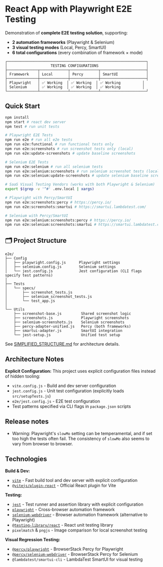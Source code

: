 # React App with Playwright E2E Testing

Demonstration of **complete E2E testing solution**, supporting:
- **2 automation frameworks** (Playwright & Selenium)
- **3 visual testing modes** (Local, Percy, SmartUI)
- **6 total configurations** (every combination of framework × mode)

```
┌────────────────────────────────────────────────────────────────┐
│                    TESTING CONFIGURATIONS                      │
├──────────────┬─────────────┬─────────────┬─────────────────────┤
│ Framework    │ Local       │ Percy       │ SmartUI             │
├──────────────┼─────────────┼─────────────┼─────────────────────┤
│ Playwright   │ ✅ Working  │ ✅ Working  │ ✅ Working          │
│ Selenium     │ ✅ Working  │ ✅ Working  │ ✅ Working          │
└──────────────┴─────────────┴─────────────┴─────────────────────┘
```

## Quick Start

```sh
npm install
npm start # react dev server
npm test # run unit tests

# Playwright E2E Tests
npm run e2e # run all e2e tests
npm run e2e:functional # run functional tests only
npm run e2e:screenshots # run screenshot tests only (local)
npm run e2e:update-screenshots # update baseline screenshots

# Selenium E2E Tests
npm run e2e:selenium # run all selenium tests
npm run e2e:selenium:screenshots # run selenium screenshot tests (local)
npm run e2e:selenium:update-screenshots # update selenium baseline screenshots

# SaaS Visual Testing Vendors (works with both Playwright & Selenium)
export $(grep -v '^#' .env.local | xargs)

# Playwright with Percy/SmartUI
npm run e2e:screenshots:percy # https://percy.io/
npm run e2e:screenshots:smartui # https://smartui.lambdatest.com/

# Selenium with Percy/SmartUI
npm run e2e:selenium:screenshots:percy # https://percy.io/
npm run e2e:selenium:screenshots:smartui # https://smartui.lambdatest.com/
```

## 🗂️ Project Structure

```
e2e/
├── Config
│   ├── playwright.config.js      Playwright settings
│   ├── selenium.config.js        Selenium settings
│   └── jest.config.js            Jest configuration (CLI flags specify test patterns)
│
├── Tests
│   └── specs/
│       ├── screenshot_tests.js
│       ├── selenium_screenshot_tests.js
│       └── test_app.js
│
└── Utils
    ├── screenshot-base.js         Shared screenshot logic
    ├── screenshots.js             Playwright screenshots
    ├── selenium-screenshots.js    Selenium screenshots
    ├── percy-adapter-unified.js   Percy (both frameworks)
    ├── smartui-adapter.js         SmartUI integration
    └── jest-setup.js              Unified test setup
```

See [SIMPLIFIED_STRUCTURE.md](./SIMPLIFIED_STRUCTURE.md) for architecture details.

## Architecture Notes

**Explicit Configuration:**
This project uses explicit configuration files instead of hidden tooling:
* `vite.config.js` - Build and dev server configuration
* `jest.config.js` - Unit test configuration (explicitly loads `src/setupTests.js`)
* `e2e/jest.config.js` - E2E test configuration
* Test patterns specified via CLI flags in `package.json` scripts


## Release notes
* Warning: Playwright's `slowMo` setting can be temperamental, and if set too high the tests often fail. The consistency of `slowMo` also seems to vary from browser to browser.

## Technologies

**Build & Dev:**
* [`vite`](https://vitejs.dev/) - Fast build tool and dev server with explicit configuration
* [`@vitejs/plugin-react`](https://github.com/vitejs/vite-plugin-react) - Official React plugin for Vite

**Testing:**
* [`jest`](https://github.com/jestjs/jest) - Test runner and assertion library with explicit configuration
* [`playwright`](https://github.com/microsoft/playwright) - Cross-browser automation framework
* [`selenium-webdriver`](https://www.selenium.dev/documentation/webdriver/) - Browser automation framework (alternative to Playwright)
* [`@testing-library/react`](https://github.com/testing-library/react-testing-library) - React unit testing library
* `pixelmatch` & `pngjs` - Image comparison for local screenshot testing

**Visual Regression Testing:**
* [`@percy/playwright`](https://docs.percy.io/docs/playwright) - BrowserStack Percy for Playwright
* [`@percy/selenium-webdriver`](https://docs.percy.io/docs/selenium-webdriver-for-javascript) - BrowserStack Percy for Selenium
* `@lambdatest/smartui-cli` - LambdaTest SmartUI for visual testing